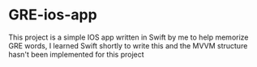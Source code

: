 # GRE-ios-app
This project is a simple IOS app written in Swift by me to help memorize GRE words, I learned Swift shortly to write this and the MVVM structure hasn't been implemented for this project
